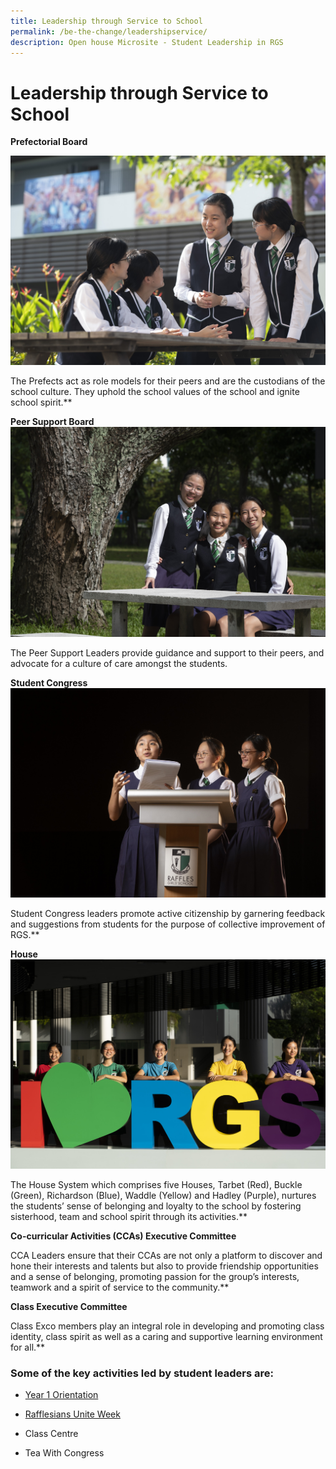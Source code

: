 ```yaml
---
title: Leadership through Service to School
permalink: /be-the-change/leadershipservice/
description: Open house Microsite - Student Leadership in RGS
---
```

# Leadership through Service to School

**Prefectorial Board**

![](/images/prefectorial%20board.jpg)
    
The Prefects act as role models for their peers and are the custodians of the school culture. They uphold the school values of the school and ignite school spirit.**

**Peer Support Board**
![](/images/peer%20support%20board.jpg)

The Peer Support Leaders provide guidance and support to their peers, and advocate for a culture of care amongst the students.

**Student Congress**
![](/images/student%20congress.jpg)
    
Student Congress leaders promote active citizenship by garnering feedback and suggestions from students for the purpose of collective improvement of RGS.**
  
**House**
![](/images/house%20captains%20heart.jpg)

The House System which comprises five Houses, Tarbet (Red), Buckle (Green), Richardson (Blue), Waddle (Yellow) and Hadley (Purple), nurtures the students’ sense of belonging and loyalty to the school by fostering sisterhood, team and school spirit through its activities.**

**Co-curricular Activities (CCAs) Executive Committee**

CCA Leaders ensure that their CCAs are not only a platform to discover and hone their interests and talents but also to provide friendship opportunities and a sense of belonging, promoting passion for the group’s interests, teamwork and a spirit of service to the community.**

**Class Executive Committee**

Class Exco members play an integral role in developing and promoting class identity, class spirit as well as a caring and supportive learning environment for all.**

### Some of the key activities led by student leaders are:

*  [Year 1 Orientation](https://www.rgs.edu.sg/highlights/events/y123/)
    
*   [Rafflesians Unite Week](https://www.rgs.edu.sg/highlights/events-and-announcements/ru2023/)
    
*   Class Centre 
    
*   Tea With Congress